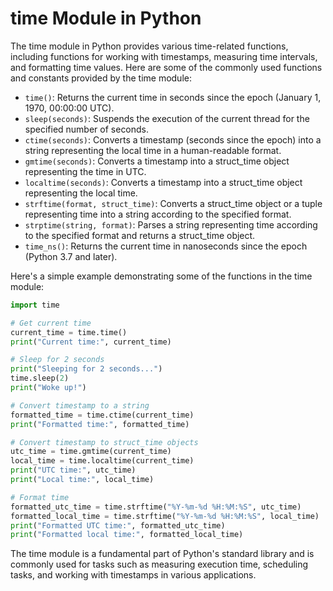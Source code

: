 # time Module in Python

The time module in Python provides various time-related functions, including functions for working with timestamps, measuring time intervals, and formatting time values. Here are some of the commonly used functions and constants provided by the time module:

- `time()`: Returns the current time in seconds since the epoch (January 1, 1970, 00:00:00 UTC).
- `sleep(seconds)`: Suspends the execution of the current thread for the specified number of seconds.
- `ctime(seconds)`: Converts a timestamp (seconds since the epoch) into a string representing the local time in a human-readable format.
- `gmtime(seconds)`: Converts a timestamp into a struct_time object representing the time in UTC.
- `localtime(seconds)`: Converts a timestamp into a struct_time object representing the local time.
- `strftime(format, struct_time)`: Converts a struct_time object or a tuple representing time into a string according to the specified format.
- `strptime(string, format)`: Parses a string representing time according to the specified format and returns a struct_time object.
- `time_ns()`: Returns the current time in nanoseconds since the epoch (Python 3.7 and later).

Here's a simple example demonstrating some of the functions in the time module:

```python
import time

# Get current time
current_time = time.time()
print("Current time:", current_time)

# Sleep for 2 seconds
print("Sleeping for 2 seconds...")
time.sleep(2)
print("Woke up!")

# Convert timestamp to a string
formatted_time = time.ctime(current_time)
print("Formatted time:", formatted_time)

# Convert timestamp to struct_time objects
utc_time = time.gmtime(current_time)
local_time = time.localtime(current_time)
print("UTC time:", utc_time)
print("Local time:", local_time)

# Format time
formatted_utc_time = time.strftime("%Y-%m-%d %H:%M:%S", utc_time)
formatted_local_time = time.strftime("%Y-%m-%d %H:%M:%S", local_time)
print("Formatted UTC time:", formatted_utc_time)
print("Formatted local time:", formatted_local_time)
```

The time module is a fundamental part of Python's standard library and is commonly used for tasks such as measuring execution time, scheduling tasks, and working with timestamps in various applications.